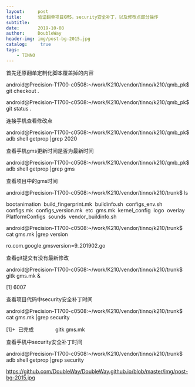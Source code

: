 ```yaml
---
layout:     post
title:      验证翻单项目GMS，security安全补丁，以及修改点部分操作
subtitle:   
date:       2019-10-08
author:     DoubleWay
header-img: img/post-bg-2015.jpg
catalog: 	 true
tags:
    - TINNO
---
```


首先还原翻单定制化脚本覆盖掉的内容

android@Precision-T1700-c0508:~/work/K210/vendor/tinno/k210/qmb_pk$ git checkout .

android@Precision-T1700-c0508:~/work/K210/vendor/tinno/k210/qmb_pk$ git status .

连接手机查看修改点

android@Precision-T1700-c0508:~/work/K210/vendor/tinno/k210/qmb_pk$ adb shell getprop |grep 2020

查看手机gms更新时间是否为最新时间

android@Precision-T1700-c0508:~/work/K210/vendor/tinno/k210/qmb_pk$ adb shell getprop |grep gms

查看项目中的gms时间

android@Precision-T1700-c0508:~/work/K210/vendor/tinno/k210/trunk$ ls

bootanimation  build_fingerprint.mk  buildinfo.sh  configs_env.sh  configs.mk  configs_version.mk  etc  gms.mk  kernel_config  logo  overlay  PlatformConfigs  sounds  vendor_buildinfo.sh

android@Precision-T1700-c0508:~/work/K210/vendor/tinno/k210/trunk$ cat gms.mk |grep version

ro.com.google.gmsversion=9_201902.go

查看git提交有没有最新修改

android@Precision-T1700-c0508:~/work/K210/vendor/tinno/k210/trunk$ gitk gms.mk &

[1] 6007

查看项目代码中security安全补丁时间

android@Precision-T1700-c0508:~/work/K210/vendor/tinno/k210/trunk$ cat gms.mk |grep security

[1]+  已完成               gitk gms.mk

查看手机中security安全补丁时间

android@Precision-T1700-c0508:~/work/K210/vendor/tinno/k210/trunk$ adb shell getprop |grep security

https://github.com/DoubleWay/DoubleWay.github.io/blob/master/img/post-bg-2015.jpg
